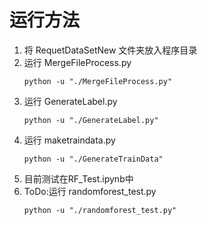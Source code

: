 # 运行方法
1. 将 RequetDataSetNew 文件夹放入程序目录
2. 运行 MergeFileProcess.py
   ```
   python -u "./MergeFileProcess.py"
   ```
3. 运行 GenerateLabel.py
   ```
   python -u "./GenerateLabel.py"
   ```
4. 运行 maketraindata.py
   ```
   python -u "./GenerateTrainData"
   ```
5. 目前测试在RF_Test.ipynb中
6. ToDo:运行 randomforest_test.py
   ```
   python -u "./randomforest_test.py"
   ```